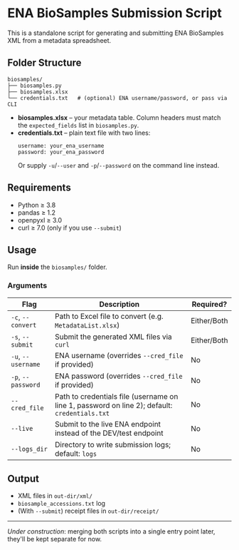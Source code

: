 # ENA BioSamples Submission Script

This is a standalone script for generating and submitting ENA BioSamples XML from a metadata spreadsheet.

## Folder Structure

```
biosamples/
├── biosamples.py
├── biosamples.xlsx
└── credentials.txt   # (optional) ENA username/password, or pass via CLI
```

- **biosamples.xlsx** – your metadata table. Column headers must match the `expected_fields` list in `biosamples.py`.  
- **credentials.txt** – plain text file with two lines:
  ```
  username: your_ena_username
  password: your_ena_password
  ```
  Or supply `-u`/`--user` and `-p`/`--password` on the command line instead.

## Requirements

- Python ≥ 3.8  
- pandas ≥ 1.2  
- openpyxl ≥ 3.0  
- curl ≥ 7.0 (only if you use `--submit`)

## Usage

Run **inside** the `biosamples/` folder.

### Arguments

| Flag                     | Description                                                                                   | Required? |
|--------------------------|-----------------------------------------------------------------------------------------------|-----------|
| `-c`, `--convert`        | Path to Excel file to convert (e.g. `MetadataList.xlsx`)                                       | Either/Both       |
| `-s`, `--submit`         | Submit the generated XML files via `curl`                                                      | Either/Both        |
| `-u`, `--username`       | ENA username (overrides `--cred_file` if provided)                                             | No        |
| `-p`, `--password`       | ENA password (overrides `--cred_file` if provided)                                             | No        |
| `--cred_file`            | Path to credentials file (username on line 1, password on line 2); default: `credentials.txt`  | No        |
| `--live`                 | Submit to the live ENA endpoint instead of the DEV/test endpoint                               | No        |
| `--logs_dir`             | Directory to write submission logs; default: `logs`                                            | No        |

## Output

- XML files in `out-dir/xml/`  
- `biosample_accessions.txt` log  
- (With `--submit`) receipt files in `out-dir/receipt/`

---

*Under construction*: merging both scripts into a single entry point later, they'll be kept separate for now.